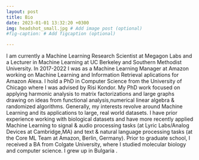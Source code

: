 ```yaml
---
layout: post
title: Bio
date: 2023-01-01 13:32:20 +0300
img: headshot_small.jpg # Add image post (optional)
#fig-caption: # Add figcaption (optional)

---
```

I am currently a Machine Learning Research Scientist at Megagon Labs and a Lecturer in Machine Learning at UC Berkeley and Southern Methodist University. In 2017-2022 I was as a Machine Learning Manager at Amazon working on Machine Learning and Information Retrieval aplications for Amazon Alexa. I hold a PhD in Computer Science from the University of Chicago where I was advised by Risi Kondor. My PhD work focused on applying harmonic analysis to matrix factorizations and large graphs drawing on ideas from functional analysis,numerical linear algebra & randomized algorithms. Generally, my interests revolve around Machine Learning and its applications to large, real world datasets. I have prior experience working with biological datasets and have more recently applied Machine Learning to signal & audio processing tasks (at Lyric Labs/Analog Devices at Cambridge,MA) and text & natural language processing tasks (at the Core ML Team at Amazon, Berlin, Germany). Prior to graduate school, I received a BA from Colgate University, where I studied molecular biology and computer science. I grew up in Bulgaria .
